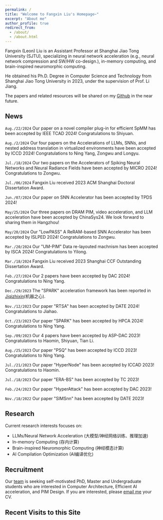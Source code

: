 ```yaml
---
permalink: /
title: "Welcome to Fangxin Liu's Homepage~"
excerpt: "About me"
author_profile: true
redirect_from: 
  - /about/
  - /about.html
---
```


Fangxin (Leon) Liu is an Assistant Professor at Shanghai Jiao Tong University (SJTU), specializing in neural network acceleration (e.g., neural network compression and SW/HW co-design.), in-memory computing, and brain-inspired neuromorphic computing.

He obtained his Ph.D. Degree in Computer Science and Technology from Shanghai Jiao Tong University in 2023, under the supervision of Prof. Li Jiang. 
<!-- You can find more information about Prof. Jiang [here](https://cs.sjtu.edu.cn/~jiangli//). -->

The papers and related resources will be shared on my [Github](https://github.com/MXHX7199) in the near future.

News
-----------
`Aug./22/2024` Our paper on a novel compiler plug-in for efficient SpMM has been accepted by IEEE TCAD 2024! Congratulations to Shiyuan.

`Aug./2/2024` Our four papers on the Accelerations of LLMs, SNNs, and nested address translation in virtualized environments have been accepted by ICCD 2024! Congratulations to Ning Yang, Zongwu and Longyu.

`Jul./18/2024` Our two papers on the Accelerators of Spiking Neural Networks and Neural Radiance Fields have been accepted by MICRO 2024! Congratulations to Zongwu.

`Jul./06/2024` Fangxin Liu received 2023 ACM Shanghai Doctoral Dissertation Award.

`Jun./07/2024` Our paper on SNN Accelerator has been accepted by TPDS 2024!

`May/25/2024` Our three papers on DRAM PIM, video acceleration, and LLM acceleration have been accepted by ChinaSys24. We look forward to sharing them in Hangzhou!

`May/20/2024` Our "LowPASS" A ReRAM-based SNN Accelerator has been accepted by ISLPED 2024! Congratulations to Zongwu.

`Mar./20/2024` Our "UM-PIM" Data re-layouted machnism has been accepted by ISCA 2024! Congratulations to Yilong.

`Mar./18/2024` Fangxin Liu received 2023 Shanghai CCF Outstanding Dissertation Award.

`Feb./27/2024` Our 2 papers have been accepted by DAC 2024! Congratulations to Ning Yang.

`Dec./29/2023` The "SPARK" acceleration framework has been reported in [Jiqizhixin](https://mp.weixin.qq.com/s/SvLTyAyY8mZEmPL4OZ5Bcw)(机器之心).

`Nov./12/2023` Our paper "RTSA" has been accepted by DATE 2024! Congratulations to Jiahao.

`Oct./23/2023` Our paper "SPARK" has been accepted by HPCA 2024! Congratulations to Ning Yang.

`Sep./09/2023` Our 4 papers have been accepted by ASP-DAC 2023! Congratulations to Haomin, Shiyuan, Tian Li.

`Aug./25/2023` Our paper "PSQ" has been accepted by ICCD 2023! Congratulations to Ning Yang.

`Jul./21/2023` Our paper "HyperNode" has been accepted by ICCAD 2023! Congratulations to Haomin.

`Jul./18/2023` Our paper "ERA-BS" has been accepted by TC 2023!

`Feb./24/2023` Our paper "HyperAttack" has been accepted by DAC 2023! 

`Nov./18/2022` Our paper "SIMSnn" has been accepted by DATE 2023!

Research
-----------
Current research interests focuses on:

- LLMs/Neural Network Acceleration (大模型/神经网络训练、推理加速)
- In-memory Computing (存内计算)
- Brain-inspired Neuromorphic Computing (神经模态计算)
- AI Compilation Optimization (AI编译优化)


Recruitment
-----------
<p>Our <a href="https://acalab.sjtu.edu.cn/CN/Default.aspx">team</a> is seeking self-motivated PhD, Master and Undergraduate students who are interested in Computer Architecture, Efficient AI acceleration, and PIM Design. If you are interested, please <a href="mailto:liufangxin@sjtu.edu.cn">email me</a> your CV.</p>



Recent Visits to this Site
-----------

<script type='text/javascript' id='clustrmaps' src='//cdn.clustrmaps.com/map_v2.js?cl=ffffff&w=300&t=tt&d=sNUIIgL1WU3gnVp7Lq7JpnhV-2YGPzHk9c4NSyeNuIc&co=4c98ce'></script>
